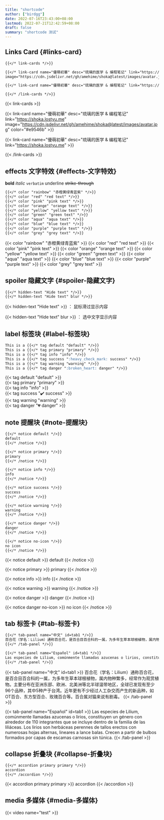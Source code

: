 ```yaml
---
title: "shortcode"
author: ["birdgg"]
date: 2022-07-16T23:43:00+08:00
lastmod: 2022-07-21T12:42:59+08:00
draft: false
summary: "shortcode 测试"
---
```


## Links Card {#links-card}

```markdown
{{</* link-cards */>}}

{{</* link-card name="優萌初華" desc="琉璃的医学 & 编程笔记" link="https://shoka.lostyu.me"
image="https://cdn.jsdelivr.net/gh/amehime/shoka@latest/images/avatar.jpg" color="#e9546b" */>}}

{{</* link-card name="優萌初華" desc="琉璃的医学 & 编程笔记" link="https://shoka.lostyu.me" */>}}

{{</* /link-cards */>}}
```

{{< link-cards >}}

{{< link-card name="優萌初華" desc="琉璃的医学 & 编程笔记" link="https://shoka.lostyu.me" image="https://cdn.jsdelivr.net/gh/amehime/shoka@latest/images/avatar.jpg" color="#e9546b" >}}

{{< link-card name="優萌初華" desc="琉璃的医学 & 编程笔记" link="https://shoka.lostyu.me" >}}

{{< /link-cards >}}


## effects 文字特效 {#effects-文字特效}

**bold**
_italic_
`verbatim`
<span class="underline">underline</span>
~~strike-through~~

```markdown
{{</* color "rainbow" "赤橙黄绿青蓝紫" */>}}
{{</* color "red" "red text" */>}}
{{</* color "pink" "pink text" */>}}
{{</* color "orange" "orange text" */>}}
{{</* color "yellow" "yellow text" */>}}
{{</* color "green" "green text" */>}}
{{</* color "aqua" "aqua text" */>}}
{{</* color "blue" "blue text" */>}}
{{</* color "purple" "purple text" */>}}
{{</* color "grey" "grey text" */>}}
```

{{< color "rainbow" "赤橙黄绿青蓝紫" >}}
{{< color "red" "red text" >}}
{{< color "pink" "pink text" >}}
{{< color "orange" "orange text" >}}
{{< color "yellow" "yellow text" >}}
{{< color "green" "green text" >}}
{{< color "aqua" "aqua text" >}}
{{< color "blue" "blue text" >}}
{{< color "purple" "purple text" >}}
{{< color "grey" "grey text" >}}


## spoiler 隐藏文字 {#spoiler-隐藏文字}

```markdown
{{</* hidden-text "Hide text" */>}}
{{</* hidden-text "Hide text" blur */>}}
```

{{< hidden-text "Hide text" >}} ： 鼠标滑过显示内容

{{< hidden-text "Hide text" blur >}} ： 选中文字显示内容


## label 标签块 {#label-标签块}

```markdown
This is a {{</* tag default "default" */>}}
This is a {{</* tag primary "primary" */>}}
This is a {{</* tag info "info" */>}}
This is a {{</* tag success ":heavy_check_mark: success" */>}}
This is a {{</* tag warning "warning" */>}}
This is a {{</* tag danger ":broken_heart: danger" */>}}
```

{{< tag default "default" >}}
<br/>
{{< tag primary "primary" >}}
<br/>
{{< tag info "info" >}}
<br/>
{{< tag success ":heavy_check_mark: success" >}}
<br/>
{{< tag warning "warning" >}}
<br/>
{{< tag danger ":broken_heart: danger" >}}
<br/>


## note 提醒块 {#note-提醒块}

```markdown
{{</* notice default */>}}
default
{{</* /notice */>}}

{{</* notice primary */>}}
primary
{{</* /notice */>}}

{{</* notice info */>}}
info
{{</* /notice */>}}

{{</* notice success */>}}
success
{{</* /notice */>}}

{{</* notice warning */>}}
warning
{{</* /notice */>}}

{{</* notice danger */>}}
danger
{{</* /notice */>}}

{{</* notice no-icon */>}}
no icon
{{</* /notice */>}}
```

{{< notice default >}}
default
{{< /notice >}}

{{< notice primary >}}
primary
{{< /notice >}}

{{< notice info >}}
info
{{< /notice >}}

{{< notice warning >}}
warning
{{< /notice >}}

{{< notice danger >}}
danger
{{< /notice >}}

{{< notice danger no-icon >}}
no icon
{{< /notice >}}


## tab 标签卡 {#tab-标签卡}

```markdown
{{</* tab-panel name="中文" id=tab1 */>}}
百合花（学名：Lilium）通称百合花，是百合目百合科的一属，为多年生草本球根植物，属内物种繁多，经常作为观赏植物。主要分布在亚洲东部、欧洲、北美洲等北半球温带地区，全球已发现有至少96个品种，其中5种产于台湾。近年更有不少经过人工杂交而产生的新品种，如OT百合、东方型百合、玫瑰百合等。百合属对猫来说有剧毒。
{{</* /tab-panel */>}}

{{</* tab-panel name="Español" id=tab1 */>}}
Las especies de Lilium, comúnmente llamadas azucenas o lirios, constituyen un género con alrededor de 110 integrantes que se incluye dentro de la familia de las liliáceas. Los lirios son herbáceas perennes de tallos erectos con numerosas hojas alternas, lineares a lance balas. Crecen a partir de bulbos formados por capas de escamas carnosas sin túnica.
{{</* /tab-panel */>}}
```

{{< tab-panel name="中文" id=tab1 >}}
百合花（学名：Lilium）通称百合花，是百合目百合科的一属，为多年生草本球根植物，属内物种繁多，经常作为观赏植物。主要分布在亚洲东部、欧洲、北美洲等北半球温带地区，全球已发现有至少96个品种，其中5种产于台湾。近年更有不少经过人工杂交而产生的新品种，如OT百合、东方型百合、玫瑰百合等。百合属对猫来说有剧毒。
{{< /tab-panel >}}

{{< tab-panel name="Español" id=tab1 >}}
Las especies de Lilium, comúnmente llamadas azucenas o lirios, constituyen un género con alrededor de 110 integrantes que se incluye dentro de la familia de las liliáceas. Los lirios son herbáceas perennes de tallos erectos con numerosas hojas alternas, lineares a lance balas. Crecen a partir de bulbos formados por capas de escamas carnosas sin túnica.
{{< /tab-panel >}}


## collapse 折叠块 {#collapse-折叠块}

```markdown
{{</* accordion primary primary */>}}
accordion
{{</* /accordion */>}}
```

{{< accordion primary primary >}}
accordion
{{< /accordion >}}


## media 多媒体 {#media-多媒体}

{{< video name="test" >}}
